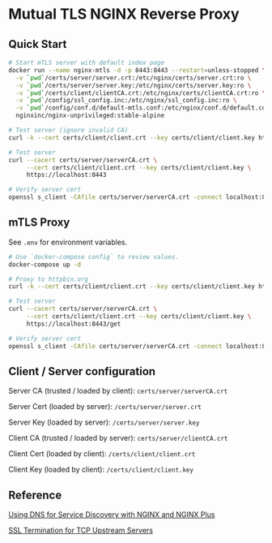 # Mutual TLS NGINX Reverse Proxy

## Quick Start

```sh
# Start mTLS server with default index page
docker run --name nginx-mtls -d -p 8443:8443 --restart=unless-stopped \
  -v `pwd`/certs/server/server.crt:/etc/nginx/certs/server.crt:ro \
  -v `pwd`/certs/server/server.key:/etc/nginx/certs/server.key:ro \
  -v `pwd`/certs/client/clientCA.crt:/etc/nginx/certs/clientCA.crt:ro \
  -v `pwd`/config/ssl_config.inc:/etc/nginx/ssl_config.inc:ro \
  -v `pwd`/config/conf.d/default-mtls.conf:/etc/nginx/conf.d/default.conf:ro \
  nginxinc/nginx-unprivileged:stable-alpine

# Test server (ignore invalid CA)
curl -k --cert certs/client/client.crt --key certs/client/client.key https://localhost:8443

# Test server
curl --cacert certs/server/serverCA.crt \
     --cert certs/client/client.crt --key certs/client/client.key \
     https://localhost:8443

# Verify server cert
openssl s_client -CAfile certs/server/serverCA.crt -connect localhost:8443
```

## mTLS Proxy

See `.env` for environment variables.

```sh
# Use `docker-compose config` to review values.
docker-compose up -d

# Proxy to httpbin.org
curl -k --cert certs/client/client.crt --key certs/client/client.key https://localhost:8443/get

# Test server
curl --cacert certs/server/serverCA.crt \
     --cert certs/client/client.crt --key certs/client/client.key \
     https://localhost:8443/get

# Verify server cert
openssl s_client -CAfile certs/server/serverCA.crt -connect localhost:8443
```

## Client / Server configuration

Server CA (trusted / loaded by client): `certs/server/serverCA.crt`

Server Cert (loaded by server): `/certs/server/server.crt`

Server Key (loaded by server): `/certs/server/server.key`

Client CA (trusted / loaded by server): `certs/server/clientCA.crt`

Client Cert (loaded by client): `/certs/client/client.crt`

Client Key (loaded by client): `/certs/client/client.key`


## Reference

[Using DNS for Service Discovery with NGINX and NGINX Plus](https://www.nginx.com/blog/dns-service-discovery-nginx-plus/)

[SSL Termination for TCP Upstream Servers](https://docs.nginx.com/nginx/admin-guide/security-controls/terminating-ssl-tcp/)
